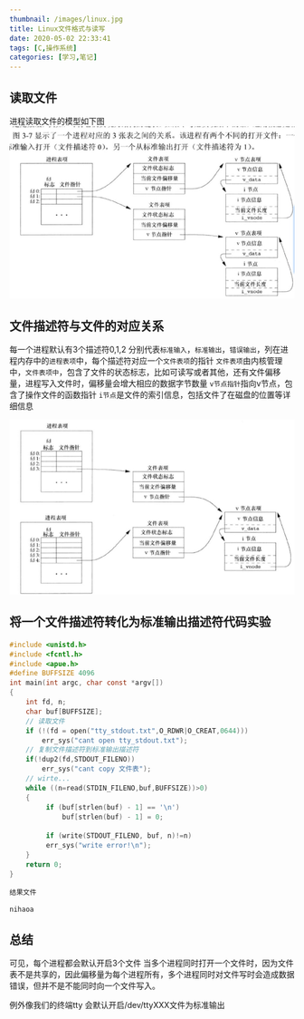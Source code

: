 ```yaml
---
thumbnail: /images/linux.jpg
title: Linux文件格式与读写
date: 2020-05-02 22:33:41
tags: [C,操作系统]
categories: [学习,笔记]
---
```



## 读取文件

进程读取文件的模型如下图
![进程和文件系统的模型图](Linux文件格式与读写/Snipaste_2020-05-02_22-35-04.jpg)

## 文件描述符与文件的对应关系

每一个进程默认有3个描述符0,1,2 分别代表`标准输入`，`标准输出`，`错误输出`，列在进程内存中的`进程表项`中，每个描述符对应一个`文件表项`的指针
`文件表项`由内核管理中，`文件表项中`，包含了文件的状态标志，比如可读写或者其他，还有文件偏移量，进程写入文件时，偏移量会增大相应的数据字节数量
`v节点指针`指向v节点，包含了操作文件的函数指针
`i节点`是文件的索引信息，包括文件了在磁盘的位置等详细信息

<!-- more -->

![多个进程同时打开一个文件图](Linux文件格式与读写/Snipaste_2020-05-02_22-49-34.jpg)


## 将一个文件描述符转化为标准输出描述符代码实验

```c
#include <unistd.h>
#include <fcntl.h>
#include <apue.h>
#define BUFFSIZE 4096
int main(int argc, char const *argv[])
{
    int fd, n;
    char buf[BUFFSIZE];
    // 读取文件
    if (!(fd = open("tty_stdout.txt",O_RDWR|O_CREAT,0644)))
        err_sys("cant open tty_stdout.txt");
    // 复制文件描述符到标准输出描述符
    if(!dup2(fd,STDOUT_FILENO))
        err_sys("cant copy 文件表");
    // wirte...
    while ((n=read(STDIN_FILENO,buf,BUFFSIZE))>0)
    {
         if (buf[strlen(buf) - 1] == '\n')
             buf[strlen(buf) - 1] = 0;

         if (write(STDOUT_FILENO, buf, n)!=n)
         err_sys("write error!\n");
    }
    return 0;
}
```
`结果文件`
```txt
nihaoa
```

## 总结

可见，每个进程都会默认开启3个文件
当多个进程同时打开一个文件时，因为文件表不是共享的，因此偏移量为每个进程所有，多个进程同时对文件写时会造成数据错误，但并不是不能同时向一个文件写入。

例外像我们的终端tty 会默认开启/dev/ttyXXX文件为标准输出